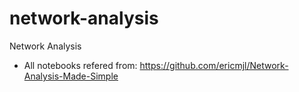 # network-analysis
Network Analysis


- All notebooks refered from: https://github.com/ericmjl/Network-Analysis-Made-Simple

